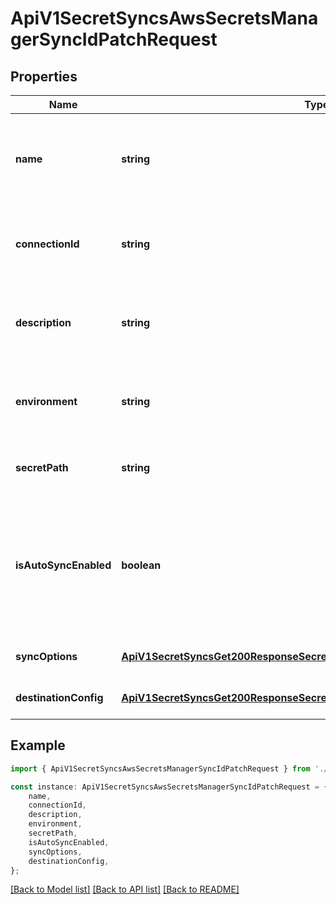 # ApiV1SecretSyncsAwsSecretsManagerSyncIdPatchRequest


## Properties

Name | Type | Description | Notes
------------ | ------------- | ------------- | -------------
**name** | **string** | The updated name of the AWS Secrets Manager Sync. Must be slug-friendly. | [optional] [default to undefined]
**connectionId** | **string** | The updated ID of the AWS Connection to use for syncing. | [optional] [default to undefined]
**description** | **string** | The updated description of the AWS Secrets Manager Sync. | [optional] [default to undefined]
**environment** | **string** | The updated slug of the project environment to sync secrets from. | [optional] [default to undefined]
**secretPath** | **string** | The updated folder path to sync secrets from. | [optional] [default to undefined]
**isAutoSyncEnabled** | **boolean** | Whether secrets should be automatically synced when changes occur at the source location or not. | [optional] [default to undefined]
**syncOptions** | [**ApiV1SecretSyncsGet200ResponseSecretSyncsInnerAnyOf1SyncOptions**](ApiV1SecretSyncsGet200ResponseSecretSyncsInnerAnyOf1SyncOptions.md) |  | [optional] [default to undefined]
**destinationConfig** | [**ApiV1SecretSyncsGet200ResponseSecretSyncsInnerAnyOf1DestinationConfig**](ApiV1SecretSyncsGet200ResponseSecretSyncsInnerAnyOf1DestinationConfig.md) |  | [optional] [default to undefined]

## Example

```typescript
import { ApiV1SecretSyncsAwsSecretsManagerSyncIdPatchRequest } from './api';

const instance: ApiV1SecretSyncsAwsSecretsManagerSyncIdPatchRequest = {
    name,
    connectionId,
    description,
    environment,
    secretPath,
    isAutoSyncEnabled,
    syncOptions,
    destinationConfig,
};
```

[[Back to Model list]](../README.md#documentation-for-models) [[Back to API list]](../README.md#documentation-for-api-endpoints) [[Back to README]](../README.md)
